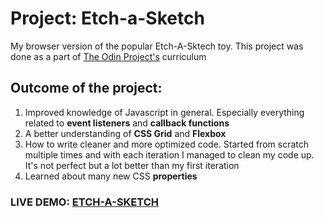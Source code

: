 <h1>Project: Etch-a-Sketch</h1>
<p>My browser version of the popular Etch-A-Sktech toy. This project was done as a part of <a href="https://www.theodinproject.com/">The Odin Project's<a> curriculum </p>
<h2>Outcome of the project: </h2>
<ol>
    <li>Improved knowledge of Javascript in general. Especially everything related to <b>event listeners</b> and <b>callback functions</b></li>
    <li>A better understanding of <b>CSS Grid</b> and <b>Flexbox</b></li>
    <li>How to write cleaner and more optimized code. Started from scratch multiple times and with each iteration I managed to clean my code up. It's not perfect but a lot better than my first iteration</li>
    <li>Learned about many new CSS <b>properties</b></li>
</ol>
<h3>LIVE DEMO: <a href ="https://projecthenri.github.io/etch-a-sketch-2021/">ETCH-A-SKETCH</a></h3>

